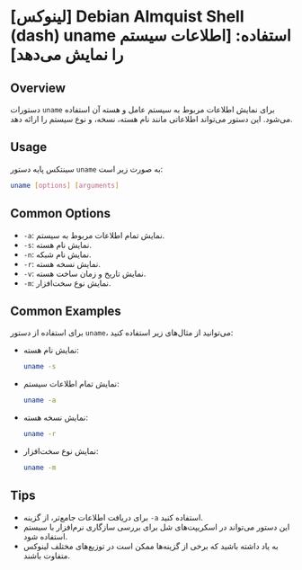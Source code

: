 # [لینوکس] Debian Almquist Shell (dash) uname استفاده: [اطلاعات سیستم را نمایش می‌دهد]

## Overview
دستورات `uname` برای نمایش اطلاعات مربوط به سیستم عامل و هسته آن استفاده می‌شود. این دستور می‌تواند اطلاعاتی مانند نام هسته، نسخه، و نوع سیستم را ارائه دهد.

## Usage
سینتکس پایه دستور `uname` به صورت زیر است:

```bash
uname [options] [arguments]
```

## Common Options
- `-a`: نمایش تمام اطلاعات مربوط به سیستم.
- `-s`: نمایش نام هسته.
- `-n`: نمایش نام شبکه.
- `-r`: نمایش نسخه هسته.
- `-v`: نمایش تاریخ و زمان ساخت هسته.
- `-m`: نمایش نوع سخت‌افزار.

## Common Examples
برای استفاده از دستور `uname`، می‌توانید از مثال‌های زیر استفاده کنید:

- نمایش نام هسته:
  ```bash
  uname -s
  ```

- نمایش تمام اطلاعات سیستم:
  ```bash
  uname -a
  ```

- نمایش نسخه هسته:
  ```bash
  uname -r
  ```

- نمایش نوع سخت‌افزار:
  ```bash
  uname -m
  ```

## Tips
- برای دریافت اطلاعات جامع‌تر، از گزینه `-a` استفاده کنید.
- این دستور می‌تواند در اسکریپت‌های شل برای بررسی سازگاری نرم‌افزار با سیستم استفاده شود.
- به یاد داشته باشید که برخی از گزینه‌ها ممکن است در توزیع‌های مختلف لینوکس متفاوت باشند.